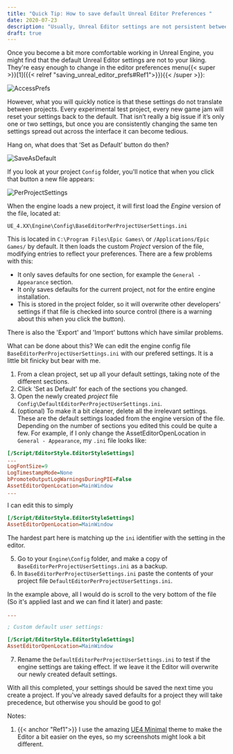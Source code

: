```yaml
---
title: "Quick Tip: How to save default Unreal Editor Preferences "
date: 2020-07-23
description: "Usually, Unreal Editor settings are not persistent between projects - every experimental test project, every new game jam will reset back to default settings. How can we make our favourite settings the default?"
draft: true
---
```


Once you become a bit more comfortable working in Unreal Engine, you might find that the default Unreal Editor settings are not to your liking. They're easy enough to change in the editor preferences menu{{< super >}}[1]({{< relref "saving_unreal_editor_prefs#Ref1">}}){{< /super >}}:

![AccessPrefs](/saving_unreal_editor_prefs/AccessPrefs.png)

However, what you will quickly notice is that these settings do not translate between projects. Every experimental test project, every new game jam will reset your settings back to the default. That isn’t really a big issue if it’s only one or two settings, but once you are consistently changing the same ten settings spread out across the interface it can become tedious.

Hang on, what does that ‘Set as Default’ button do then?

![SaveAsDefault](/saving_unreal_editor_prefs/SaveAsDefault.png)

If you look at your project `Config` folder, you'll notice that when you click that button a new file appears:

![PerProjectSettings](/saving_unreal_editor_prefs/PerProjectSettings.png)

When the engine loads a new project, it will first load the _Engine_ version of the file, located at:
```
UE_4.XX\Engine\Config\BaseEditorPerProjectUserSettings.ini
```
This is located in `C:\Program Files\Epic Games\` or `/Applications/Epic Games/` by default.
It then loads the custom _Project_ version of the file, modifying entries to reflect your preferences. 
There are a few problems with this:

* It only saves defaults for one section, for example the `General - Appearance` section.
* It only saves defaults for the current project, not for the entire engine installation.
* This is stored in the project folder, so it will overwrite other developers' settings if that file is checked into source control (there is a warning about this when you click the button).

There is also the 'Export' and 'Import' buttons which have similar problems.

What can be done about this? We can edit the engine config file `BaseEditorPerProjectUserSettings.ini` with our prefered settings. It is a little bit finicky but bear with me.

1. From a clean project, set up all your default settings, taking note of the different sections.
2. Click 'Set as Default' for each of the sections you changed.
3. Open the newly created _project_ file `Config\DefaultEditorPerProjectUserSettings.ini`.
4. (optional) To make it a bit cleaner, delete all the irrelevant settings. These are the default settings loaded from the engine version of the file. Depending on the number of sections you edited this could be quite a few. For example, if I only change the AssetEditorOpenLocation in `General - Appearance`, my `.ini` file looks like:
```ini
[/Script/EditorStyle.EditorStyleSettings]
...
LogFontSize=9
LogTimestampMode=None
bPromoteOutputLogWarningsDuringPIE=False
AssetEditorOpenLocation=MainWindow
...
```
I can edit this to simply
```ini
[/Script/EditorStyle.EditorStyleSettings]
AssetEditorOpenLocation=MainWindow
```
The hardest part here is matching up the `ini` identifier with the setting in the editor.

5. Go to your `Engine\Config` folder, and make a copy of `BaseEditorPerProjectUserSettings.ini` as a backup.
6. In `BaseEditorPerProjectUserSettings.ini` paste the contents of your project file `DefaultEditorPerProjectUserSettings.ini`. 

In the example above, all I would do is scroll to the very bottom of the file (So it's applied last and we can find it later) and paste:
```ini
...

; Custom default user settings:

[/Script/EditorStyle.EditorStyleSettings]
AssetEditorOpenLocation=MainWindow
```

7. Rename the `DefaultEditorPerProjectUserSettings.ini` to test if the engine settings are taking effect. If we leave it the Editor will overwrite our newly created default settings.

With all this completed, your settings should be saved the next time you create a project. If you've already saved defaults for a project they will take precedence, but otherwise you should be good to go!


Notes:
1. {{< anchor "Ref1">}} I use the amazing [UE4 Minimal](https://github.com/Sythenz/UE4Minimal) theme to make the Editor a bit easier on the eyes, so my screenshots might look a bit different.
